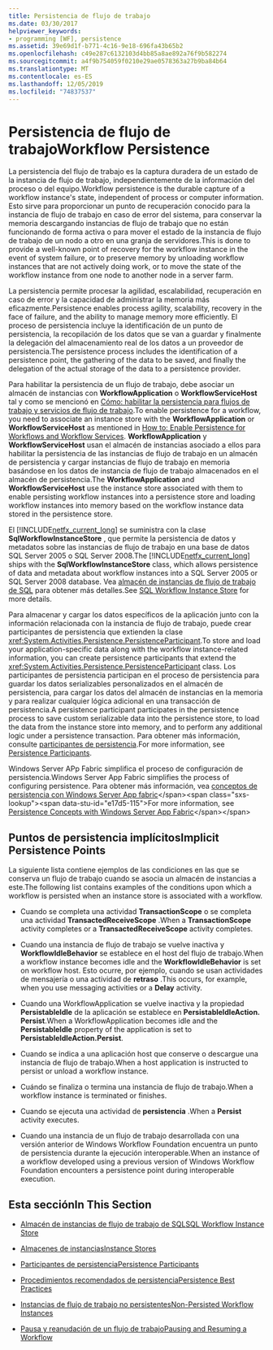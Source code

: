 ```yaml
---
title: Persistencia de flujo de trabajo
ms.date: 03/30/2017
helpviewer_keywords:
- programming [WF], persistence
ms.assetid: 39e69d1f-b771-4c16-9e18-696fa43b65b2
ms.openlocfilehash: c49e287c6132103d4bb85a8ae892a76f9b582274
ms.sourcegitcommit: a4f9b754059f0210e29ae0578363a27b9ba84b64
ms.translationtype: MT
ms.contentlocale: es-ES
ms.lasthandoff: 12/05/2019
ms.locfileid: "74837537"
---
```

# <a name="workflow-persistence"></a><span data-ttu-id="e17d5-102">Persistencia de flujo de trabajo</span><span class="sxs-lookup"><span data-stu-id="e17d5-102">Workflow Persistence</span></span>
<span data-ttu-id="e17d5-103">La persistencia del flujo de trabajo es la captura duradera de un estado de la instancia de flujo de trabajo, independientemente de la información del proceso o del equipo.</span><span class="sxs-lookup"><span data-stu-id="e17d5-103">Workflow persistence is the durable capture of a workflow instance's state, independent of process or computer information.</span></span> <span data-ttu-id="e17d5-104">Esto sirve para proporcionar un punto de recuperación conocido para la instancia de flujo de trabajo en caso de error del sistema, para conservar la memoria descargando instancias de flujo de trabajo que no están funcionando de forma activa o para mover el estado de la instancia de flujo de trabajo de un nodo a otro en una granja de servidores.</span><span class="sxs-lookup"><span data-stu-id="e17d5-104">This is done to provide a well-known point of recovery for the workflow instance in the event of system failure, or to preserve memory by unloading workflow instances that are not actively doing work, or to move the state of the workflow instance from one node to another node in a server farm.</span></span>  
  
 <span data-ttu-id="e17d5-105">La persistencia permite procesar la agilidad, escalabilidad, recuperación en caso de error y la capacidad de administrar la memoria más eficazmente.</span><span class="sxs-lookup"><span data-stu-id="e17d5-105">Persistence enables process agility, scalability, recovery in the face of failure, and the ability to manage memory more efficiently.</span></span> <span data-ttu-id="e17d5-106">El proceso de persistencia incluye la identificación de un punto de persistencia, la recopilación de los datos que se van a guardar y finalmente la delegación del almacenamiento real de los datos a un proveedor de persistencia.</span><span class="sxs-lookup"><span data-stu-id="e17d5-106">The persistence process includes the identification of a persistence point, the gathering of the data to be saved, and finally the delegation of the actual storage of the data to a persistence provider.</span></span>  
  
 <span data-ttu-id="e17d5-107">Para habilitar la persistencia de un flujo de trabajo, debe asociar un almacén de instancias con **WorkflowApplication** o **WorkflowServiceHost** tal y como se mencionó en [Cómo: habilitar la persistencia para flujos de trabajo y servicios de flujo de trabajo](how-to-enable-persistence-for-workflows-and-workflow-services.md).</span><span class="sxs-lookup"><span data-stu-id="e17d5-107">To enable persistence for a workflow, you need to associate an instance store with the **WorkflowApplication** or **WorkflowServiceHost** as mentioned in [How to: Enable Persistence for Workflows and Workflow Services](how-to-enable-persistence-for-workflows-and-workflow-services.md).</span></span> <span data-ttu-id="e17d5-108">**WorkflowApplication** y **WorkflowServiceHost** usan el almacén de instancias asociado a ellos para habilitar la persistencia de las instancias de flujo de trabajo en un almacén de persistencia y cargar instancias de flujo de trabajo en memoria basándose en los datos de instancia de flujo de trabajo almacenados en el almacén de persistencia.</span><span class="sxs-lookup"><span data-stu-id="e17d5-108">The **WorkflowApplication** and **WorkflowServiceHost** use the instance store associated with them to enable persisting workflow instances into a persistence store and loading workflow instances into memory based on the workflow instance data stored in the persistence store.</span></span>  
  
 <span data-ttu-id="e17d5-109">El [!INCLUDE[netfx_current_long](../../../includes/netfx-current-long-md.md)] se suministra con la clase **SqlWorkflowInstanceStore** , que permite la persistencia de datos y metadatos sobre las instancias de flujo de trabajo en una base de datos SQL Server 2005 o SQL Server 2008.</span><span class="sxs-lookup"><span data-stu-id="e17d5-109">The [!INCLUDE[netfx_current_long](../../../includes/netfx-current-long-md.md)] ships with the **SqlWorkflowInstanceStore** class, which allows persistence of data and metadata about workflow instances into a SQL Server 2005 or SQL Server 2008 database.</span></span> <span data-ttu-id="e17d5-110">Vea [almacén de instancias de flujo de trabajo de SQL](sql-workflow-instance-store.md) para obtener más detalles.</span><span class="sxs-lookup"><span data-stu-id="e17d5-110">See [SQL Workflow Instance Store](sql-workflow-instance-store.md) for more details.</span></span>  
  
 <span data-ttu-id="e17d5-111">Para almacenar y cargar los datos específicos de la aplicación junto con la información relacionada con la instancia de flujo de trabajo, puede crear participantes de persistencia que extienden la clase <xref:System.Activities.Persistence.PersistenceParticipant>.</span><span class="sxs-lookup"><span data-stu-id="e17d5-111">To store and load your application-specific data along with the workflow instance-related information, you can create persistence participants that extend the <xref:System.Activities.Persistence.PersistenceParticipant> class.</span></span> <span data-ttu-id="e17d5-112">Los participantes de persistencia participan en el proceso de persistencia para guardar los datos serializables personalizados en el almacén de persistencia, para cargar los datos del almacén de instancias en la memoria y para realizar cualquier lógica adicional en una transacción de persistencia.</span><span class="sxs-lookup"><span data-stu-id="e17d5-112">A persistence participant participates in the persistence process to save custom serializable data into the persistence store, to load the data from the instance store into memory, and to perform any additional logic under a persistence transaction.</span></span> <span data-ttu-id="e17d5-113">Para obtener más información, consulte [participantes de persistencia](persistence-participants.md).</span><span class="sxs-lookup"><span data-stu-id="e17d5-113">For more information, see [Persistence Participants](persistence-participants.md).</span></span>  
  
 <span data-ttu-id="e17d5-114">Windows Server APp Fabric simplifica el proceso de configuración de persistencia.</span><span class="sxs-lookup"><span data-stu-id="e17d5-114">Windows Server App Fabric simplifies the process of configuring persistence.</span></span> <span data-ttu-id="e17d5-115">Para obtener más información, vea [conceptos de persistencia con Windows Server App fabric](https://docs.microsoft.com/previous-versions/appfabric/ee677272(v=azure.10))</span><span class="sxs-lookup"><span data-stu-id="e17d5-115">For more information, see [Persistence Concepts with Windows Server App Fabric](https://docs.microsoft.com/previous-versions/appfabric/ee677272(v=azure.10))</span></span>  
  
## <a name="implicit-persistence-points"></a><span data-ttu-id="e17d5-116">Puntos de persistencia implícitos</span><span class="sxs-lookup"><span data-stu-id="e17d5-116">Implicit Persistence Points</span></span>  
 <span data-ttu-id="e17d5-117">La siguiente lista contiene ejemplos de las condiciones en las que se conserva un flujo de trabajo cuando se asocia un almacén de instancias a este.</span><span class="sxs-lookup"><span data-stu-id="e17d5-117">The following list contains examples of the conditions upon which a workflow is persisted when an instance store is associated with a workflow.</span></span>  
  
- <span data-ttu-id="e17d5-118">Cuando se completa una actividad **TransactionScope** o se completa una actividad **TransactedReceiveScope** .</span><span class="sxs-lookup"><span data-stu-id="e17d5-118">When a **TransactionScope** activity completes or a **TransactedReceiveScope** activity completes.</span></span>  
  
- <span data-ttu-id="e17d5-119">Cuando una instancia de flujo de trabajo se vuelve inactiva y **WorkflowIdleBehavior** se establece en el host del flujo de trabajo.</span><span class="sxs-lookup"><span data-stu-id="e17d5-119">When a workflow instance becomes idle and the **WorkflowIdleBehavior** is set on workflow host.</span></span> <span data-ttu-id="e17d5-120">Esto ocurre, por ejemplo, cuando se usan actividades de mensajería o una actividad de **retraso** .</span><span class="sxs-lookup"><span data-stu-id="e17d5-120">This occurs, for example, when you use messaging activities or a **Delay** activity.</span></span>  
  
- <span data-ttu-id="e17d5-121">Cuando una WorkflowApplication se vuelve inactiva y la propiedad **PersistableIdle** de la aplicación se establece en **PersistableIdleAction. Persist**.</span><span class="sxs-lookup"><span data-stu-id="e17d5-121">When a WorkflowApplication becomes idle and the **PersistableIdle** property of the application is set to **PersistableIdleAction.Persist**.</span></span>  
  
- <span data-ttu-id="e17d5-122">Cuando se indica a una aplicación host que conserve o descargue una instancia de flujo de trabajo.</span><span class="sxs-lookup"><span data-stu-id="e17d5-122">When a host application is instructed to persist or unload a workflow instance.</span></span>  
  
- <span data-ttu-id="e17d5-123">Cuándo se finaliza o termina una instancia de flujo de trabajo.</span><span class="sxs-lookup"><span data-stu-id="e17d5-123">When a workflow instance is terminated or finishes.</span></span>  
  
- <span data-ttu-id="e17d5-124">Cuando se ejecuta una actividad de **persistencia** .</span><span class="sxs-lookup"><span data-stu-id="e17d5-124">When a **Persist** activity executes.</span></span>  
  
- <span data-ttu-id="e17d5-125">Cuando una instancia de un flujo de trabajo desarrollada con una versión anterior de Windows Workflow Foundation encuentra un punto de persistencia durante la ejecución interoperable.</span><span class="sxs-lookup"><span data-stu-id="e17d5-125">When an instance of a workflow developed using a previous version of Windows Workflow Foundation encounters a persistence point during interoperable execution.</span></span>  
  
## <a name="in-this-section"></a><span data-ttu-id="e17d5-126">Esta sección</span><span class="sxs-lookup"><span data-stu-id="e17d5-126">In This Section</span></span>  
  
- [<span data-ttu-id="e17d5-127">Almacén de instancias de flujo de trabajo de SQL</span><span class="sxs-lookup"><span data-stu-id="e17d5-127">SQL Workflow Instance Store</span></span>](sql-workflow-instance-store.md)  
  
- [<span data-ttu-id="e17d5-128">Almacenes de instancias</span><span class="sxs-lookup"><span data-stu-id="e17d5-128">Instance Stores</span></span>](instance-stores.md)  
  
- [<span data-ttu-id="e17d5-129">Participantes de persistencia</span><span class="sxs-lookup"><span data-stu-id="e17d5-129">Persistence Participants</span></span>](persistence-participants.md)  
  
- [<span data-ttu-id="e17d5-130">Procedimientos recomendados de persistencia</span><span class="sxs-lookup"><span data-stu-id="e17d5-130">Persistence Best Practices</span></span>](persistence-best-practices.md)  
  
- [<span data-ttu-id="e17d5-131">Instancias de flujo de trabajo no persistentes</span><span class="sxs-lookup"><span data-stu-id="e17d5-131">Non-Persisted Workflow Instances</span></span>](non-persisted-workflow-instances.md)  
  
- [<span data-ttu-id="e17d5-132">Pausa y reanudación de un flujo de trabajo</span><span class="sxs-lookup"><span data-stu-id="e17d5-132">Pausing and Resuming a Workflow</span></span>](pausing-and-resuming-a-workflow.md)

